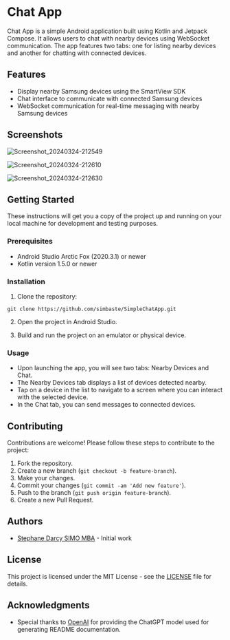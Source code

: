 # Chat App

Chat App is a simple Android application built using Kotlin and Jetpack Compose. It allows users to chat with nearby devices using WebSocket communication. The app features two tabs: one for listing nearby devices and another for chatting with connected devices.

## Features

- Display nearby Samsung devices using the SmartView SDK
- Chat interface to communicate with connected Samsung devices
- WebSocket communication for real-time messaging with nearby Samsung devices

## Screenshots

![Screenshot_20240324-212549](https://github.com/simbaste/SimpleChatApp/assets/11315462/e7afdf0c-554b-48fe-8887-10816cdd711a)

![Screenshot_20240324-212610](https://github.com/simbaste/SimpleChatApp/assets/11315462/c21b2c80-2cf8-4a27-a92a-d789eb7c394d)

![Screenshot_20240324-212630](https://github.com/simbaste/SimpleChatApp/assets/11315462/36e750fc-633b-4285-90e3-6ee3d426aef5)

## Getting Started

These instructions will get you a copy of the project up and running on your local machine for development and testing purposes.

### Prerequisites

- Android Studio Arctic Fox (2020.3.1) or newer
- Kotlin version 1.5.0 or newer

### Installation

1. Clone the repository:

```
git clone https://github.com/simbaste/SimpleChatApp.git
```

2. Open the project in Android Studio.

3. Build and run the project on an emulator or physical device.

### Usage

- Upon launching the app, you will see two tabs: Nearby Devices and Chat.
- The Nearby Devices tab displays a list of devices detected nearby.
- Tap on a device in the list to navigate to a screen where you can interact with the selected device.
- In the Chat tab, you can send messages to connected devices.

## Contributing

Contributions are welcome! Please follow these steps to contribute to the project:

1. Fork the repository.
2. Create a new branch (`git checkout -b feature-branch`).
3. Make your changes.
4. Commit your changes (`git commit -am 'Add new feature'`).
5. Push to the branch (`git push origin feature-branch`).
6. Create a new Pull Request.

## Authors

- [Stephane Darcy SIMO MBA](https://github.com/simbaste) - Initial work

## License

This project is licensed under the MIT License - see the [LICENSE](LICENSE) file for details.

## Acknowledgments

- Special thanks to [OpenAI](https://openai.com) for providing the ChatGPT model used for generating README documentation.

